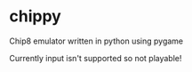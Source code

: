 # chippy
Chip8 emulator written in python using pygame

Currently input isn't supported so not playable!
